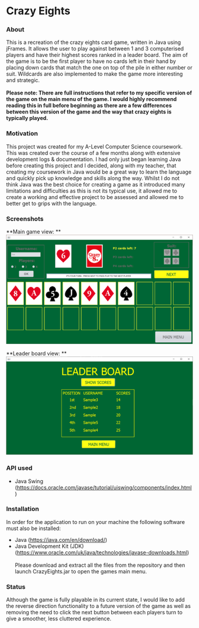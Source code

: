 # Crazy Eights

### About
This is a recreation of the crazy eights card game, written in Java using jFrames. It allows the user to play against between 1 and 3 computerised players and have their highest scores ranked in a leader board. The aim of the game is to be the first player to have no cards left in their hand by placing down cards that match the one on top of the pile in either number or suit. Wildcards are also implemented to make the game more interesting and strategic.<br><br>
**Please note: There are full instructions that refer to my specific version of the game on the main menu of the game. I would highly recommend reading this in full before beginning as there are a few differences between this version of the game and the way that crazy eights is typically played.**

### Motivation
This project was created for my A-Level Computer Science coursework. This was created over the course of a few months along with extensive development logs & documentation. I had only just began learning Java before creating this project and I decided, along with my teacher, that creating my coursework in Java would be a great way to learn the language and quickly pick up knowledge and skills along the way. Whilst I do not think Java was the best choice for creating a game as it introduced many limitations and difficulties as this is not its typical use, it allowed me to create a working and effective project to be assessed and allowed me to better get to grips with the language. 

### Screenshots
**Main game view: **
![Main game view](crazyEights1.png)

**Leader board view: **
![Leader board view](crazyEights2.png)

### API used
-	Java Swing (https://docs.oracle.com/javase/tutorial/uiswing/components/index.html)

### Installation
In order for the application to run on your machine the following software must also be installed:
-	Java (https://java.com/en/download/)
-	Java Development Kit (JDK) (https://www.oracle.com/uk/java/technologies/javase-downloads.html) <br><br>
Please download and extract all the files from the repository and then launch CrazyEights.jar to open the games main menu.

### Status
Although the game is fully playable in its current state, I would like to add the reverse direction functionality to a future version of the game as well as removing the need to click the next button between each players turn to give a smoother, less cluttered experience.
